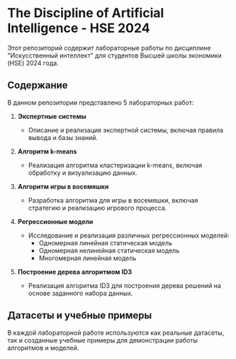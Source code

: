 # The Discipline of Artificial Intelligence - HSE 2024

Этот репозиторий содержит лабораторные работы по дисциплине "Искусственный интеллект" для студентов Высшей школы экономики (HSE) 2024 года. 

## Содержание

В данном репозитории представлено 5 лабораторных работ:

1. **Экспертные системы**
   - Описание и реализация экспертной системы, включая правила вывода и базы знаний.

2. **Алгоритм k-means**
   - Реализация алгоритма кластеризации k-means, включая обработку и визуализацию данных.

3. **Алгоритм игры в восемяшки**
   - Разработка алгоритма для игры в восемяшки, включая стратегию и реализацию игрового процесса.

4. **Регрессионные модели**
   - Исследование и реализация различных регрессионных моделей:
     - Одномерная линейная статическая модель
     - Одномерная нелинейная статическая модель
     - Многомерная линейная модель

5. **Построение дерева алгоритмом ID3**
   - Реализация алгоритма ID3 для построения дерева решений на основе заданного набора данных.

## Датасеты и учебные примеры

В каждой лабораторной работе используются как реальные датасеты, так и созданные учебные примеры для демонстрации работы алгоритмов и моделей.
